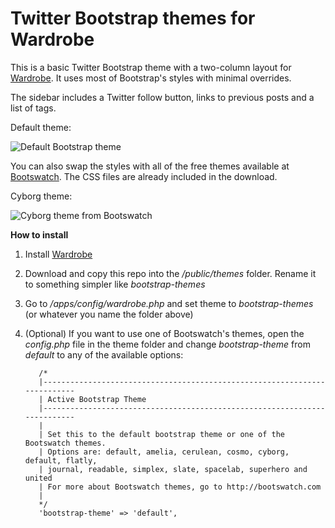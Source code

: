 Twitter Bootstrap themes for Wardrobe
================

This is a basic Twitter Bootstrap theme with a two-column layout for [Wardrobe](http://wardrobecms.com). It uses most of Bootstrap's styles with minimal overrides.

The sidebar includes a Twitter follow button, links to previous posts and a list of tags.

Default theme:

![Default Bootstrap theme](http://i.imgur.com/DIVYCJr.png)

You can also swap the styles with all of the free themes available at [Bootswatch](http://bootswatch.com/). The CSS files are already included in the download.

Cyborg theme:

![Cyborg theme from Bootswatch](http://i.imgur.com/5HRM6Vo.png)

**How to install**

1. Install [Wardrobe](http://wardrobecms.com) 
2. Download and copy this repo into the */public/themes* folder. Rename it to something simpler like *bootstrap-themes*
3. Go to */apps/config/wardrobe.php* and set theme to *bootstrap-themes* (or whatever you name the folder above) 
4. (Optional) If you want to use one of Bootswatch's themes, open the *config.php* file in the theme folder and change *bootstrap-theme* from *default* to any of the available options:
   
          /*
          |--------------------------------------------------------------------------
          | Active Bootstrap Theme
          |--------------------------------------------------------------------------
          |
          | Set this to the default bootstrap theme or one of the Bootswatch themes. 
          | Options are: default, amelia, cerulean, cosmo, cyborg, default, flatly, 
          | journal, readable, simplex, slate, spacelab, superhero and united
          | For more about Bootswatch themes, go to http://bootswatch.com
          |
          */
          'bootstrap-theme' => 'default',

